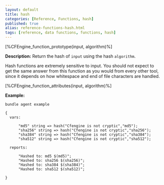 ```yaml
---
layout: default
title: hash
categories: [Reference, Functions, hash]
published: true
alias: reference-functions-hash.html
tags: [reference, data functions, functions, hash]
---
```


[%CFEngine_function_prototype(input, algorithm)%]

**Description:** Return the hash of `input` using the hash `algorithm`.

Hash functions are extremely sensitive to input. You should not expect
to get the same answer from this function as you would from every other
tool, since it depends on how whitespace and end of file characters are
handled.

[%CFEngine_function_attributes(input, algorithm)%]

**Example:**

```cf3
bundle agent example

{
  vars:

      "md5" string => hash("Cfengine is not cryptic","md5");
      "sha256" string => hash("Cfengine is not cryptic","sha256");
      "sha384" string => hash("Cfengine is not cryptic","sha384");
      "sha512" string => hash("Cfengine is not cryptic","sha512");

  reports:

      "Hashed to: md5 $(md5)";
      "Hashed to: sha256 $(sha256)";
      "Hashed to: sha384 $(sha384)";
      "Hashed to: sha512 $(sha512)";

}
```

